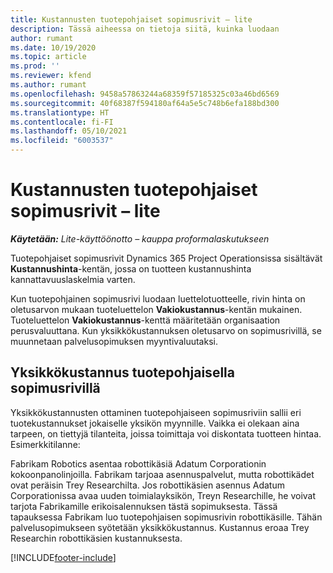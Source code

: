 ```yaml
---
title: Kustannusten tuotepohjaiset sopimusrivit – lite
description: Tässä aiheessa on tietoja siitä, kuinka luodaan
author: rumant
ms.date: 10/19/2020
ms.topic: article
ms.prod: ''
ms.reviewer: kfend
ms.author: rumant
ms.openlocfilehash: 9458a57863244a68359f57185325c03a46bd6569
ms.sourcegitcommit: 40f68387f594180af64a5e5c748b6efa188bd300
ms.translationtype: HT
ms.contentlocale: fi-FI
ms.lasthandoff: 05/10/2021
ms.locfileid: "6003537"
---
```

# <a name="cost-product-based-contract-lines---lite"></a>Kustannusten tuotepohjaiset sopimusrivit – lite

_**Käytetään:** Lite-käyttöönotto – kauppa proformalaskutukseen_


Tuotepohjaiset sopimusrivit Dynamics 365 Project Operationsissa sisältävät **Kustannushinta**-kentän, jossa on tuotteen kustannushinta kannattavuuslaskelmia varten.

Kun tuotepohjainen sopimusrivi luodaan luettelotuotteelle, rivin hinta on oletusarvon mukaan tuoteluettelon **Vakiokustannus**-kentän mukainen. Tuoteluettelon **Vakiokustannus**-kenttä määritetään organisaation perusvaluuttana. Kun yksikkökustannuksen oletusarvo on sopimusrivillä, se muunnetaan palvelusopimuksen myyntivaluutaksi.

## <a name="unit-cost-on-a-product-based-contract-line"></a>Yksikkökustannus tuotepohjaisella sopimusrivillä

Yksikkökustannusten ottaminen tuotepohjaiseen sopimusriviin sallii eri tuotekustannukset jokaiselle yksikön myynnille. Vaikka ei olekaan aina tarpeen, on tiettyjä tilanteita, joissa toimittaja voi diskontata tuotteen hintaa. Esimerkkitilanne:

Fabrikam Robotics asentaa robottikäsiä Adatum Corporationin kokoonpanolinjoilla. Fabrikam tarjoaa asennuspalvelut, mutta robottikädet ovat peräisin Trey Researchilta. Jos robottikäsien asennus Adatum Corporationissa avaa uuden toimialayksikön, Treyn Researchille, he voivat tarjota Fabrikamille erikoisalennuksen tästä sopimuksesta. Tässä tapauksessa Fabrikam luo tuotepohjaisen sopimusrivin robottikäsille. Tähän palvelusopimukseen syötetään yksikkökustannus. Kustannus eroaa Trey Researchin robottikäsien kustannuksesta.


[!INCLUDE[footer-include](../../includes/footer-banner.md)]